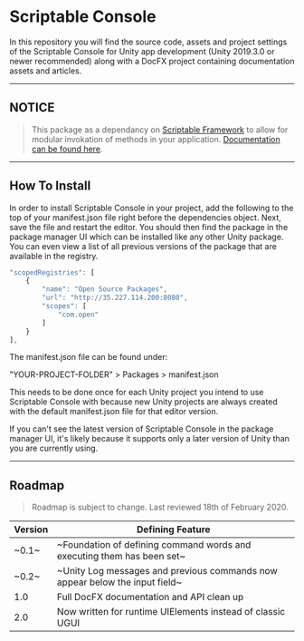 # Scriptable Console

In this repository you will find the source code, assets and project settings of the Scriptable Console for Unity app development (Unity 2019.3.0 or newer recommended) along with a DocFX project containing documentation assets and articles.

---

## NOTICE

> This package as a dependancy on [Scriptable Framework](https://github.com/pablothedolphin/Scriptable-Framework) to allow for modular invokation of methods in your application.
> [Documentation can be found here](https://pablothedolphin.github.io/Scriptable-Console/).

---

## How To Install

In order to install Scriptable Console in your project, add the following to the top of your manifest.json file right before the dependencies object. Next, save the file and restart the editor. You should then find the package in the package manager UI which can be installed like any other Unity package. You can even view a list of all previous versions of the package that are available in the registry.

``` js
"scopedRegistries": [
    {
        "name": "Open Source Packages",
        "url": "http://35.227.114.200:8080",
        "scopes": [
            "com.open"
        ]
    }
],
```

The manifest.json file can be found under:

"YOUR-PROJECT-FOLDER" > Packages > manifest.json

This needs to be done once for each Unity project you intend to use Scriptable Console with because new Unity projects are always created with the default manifest.json file for that editor version.

If you can't see the latest version of Scriptable Console in the package manager UI, it's likely because it supports only a later version of Unity than you are currently using.

---

## Roadmap

> Roadmap is subject to change. Last reviewed 18th of February 2020.

| Version | Defining Feature                  						  				    |
| ------- | --------------------------------------------------------------------------- |
| ~0.1~   | ~Foundation of defining command words and executing them has been set~	    |
| ~0.2~   | ~Unity Log messages and previous commands now appear below the input field~	|
| 1.0     | Full DocFX documentation and API clean up             						|
| 2.0     | Now written for runtime UIElements instead of classic UGUI                  |
